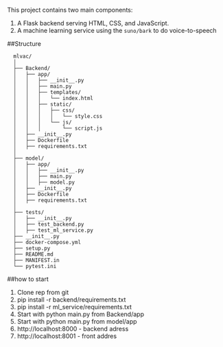 This project contains two main components:
1. A Flask backend serving HTML, CSS, and JavaScript.
2. A machine learning service using the `suno/bark` to do voice-to-speech

##Structure 
```
  mlvac/
  │
  ├── Backend/
  │   ├── app/
  │   │   ├── __init__.py
  │   │   ├── main.py
  │   │   ├── templates/
  │   │   │   └── index.html
  │   │   ├── static/
  │   │   │   ├── css/
  │   │   │   │   └── style.css
  │   │   │   └── js/
  │   │   │       └── script.js
  │   ├── __init__.py
  │   ├── Dockerfile
  │   ├── requirements.txt
  │
  ├── model/
  │   ├── app/
  │   │   ├── __init__.py
  │   │   ├── main.py
  │   │   ├── model.py
  │   ├── __init__.py
  │   ├── Dockerfile
  │   ├── requirements.txt
  │
  ├── tests/
  │   ├── __init__.py
  │   ├── test_backend.py
  │   ├── test_ml_service.py
  ├── __init__.py
  ├── docker-compose.yml
  ├── setup.py
  ├── README.md
  ├── MANIFEST.in
  └── pytest.ini
```

##how to start
1. Clone rep from git 
2. pip install -r backend/requirements.txt
3. pip install -r ml_service/requirements.txt
4. Start with python main.py from Backend/app
5. Start with python main.py from model/app
6. http://localhost:8000 - backend adress
7. http://localhost:8001 - front addres
